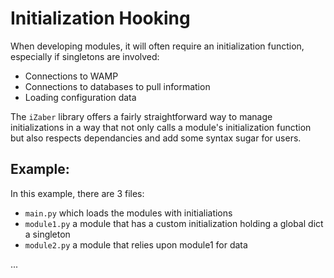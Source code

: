 # Initialization Hooking

When developing modules, it will often require an initialization function, especially if singletons are involved:

- Connections to WAMP
- Connections to databases to pull information
- Loading configuration data

The `iZaber` library offers a fairly straightforward way to manage initializations in a way that not only calls a module's initialization function but also respects dependancies and add some syntax sugar for users.

## Example:

In this example, there are 3 files:

- `main.py` which loads the modules with initialiations
- `module1.py` a module that has a custom initialization holding a global dict a singleton
- `module2.py` a module that relies upon module1 for data

...
